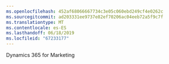 ```yaml
---
ms.openlocfilehash: 452af68066667734c3e05c060ebd249cf4e0262c
ms.sourcegitcommit: ad203331ee9737e82ef70206ac04eeb72a5f9c7f
ms.translationtype: MT
ms.contentlocale: es-ES
ms.lasthandoff: 06/18/2019
ms.locfileid: "67233177"
---
```

Dynamics 365 for Marketing
